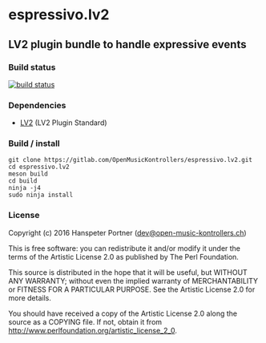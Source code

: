 # espressivo.lv2

## LV2 plugin bundle to handle expressive events

### Build status

[![build status](https://gitlab.com/OpenMusicKontrollers/espressivo.lv2/badges/master/build.svg)](https://gitlab.com/OpenMusicKontrollers/espressivo.lv2/commits/master)

### Dependencies

* [LV2](http://lv2plug.in) (LV2 Plugin Standard)

### Build / install

	git clone https://gitlab.com/OpenMusicKontrollers/espressivo.lv2.git
	cd espressivo.lv2
	meson build
	cd build
	ninja -j4
	sudo ninja install

### License

Copyright (c) 2016 Hanspeter Portner (dev@open-music-kontrollers.ch)

This is free software: you can redistribute it and/or modify
it under the terms of the Artistic License 2.0 as published by
The Perl Foundation.

This source is distributed in the hope that it will be useful,
but WITHOUT ANY WARRANTY; without even the implied warranty of
MERCHANTABILITY or FITNESS FOR A PARTICULAR PURPOSE. See the
Artistic License 2.0 for more details.

You should have received a copy of the Artistic License 2.0
along the source as a COPYING file. If not, obtain it from
<http://www.perlfoundation.org/artistic_license_2_0>.
